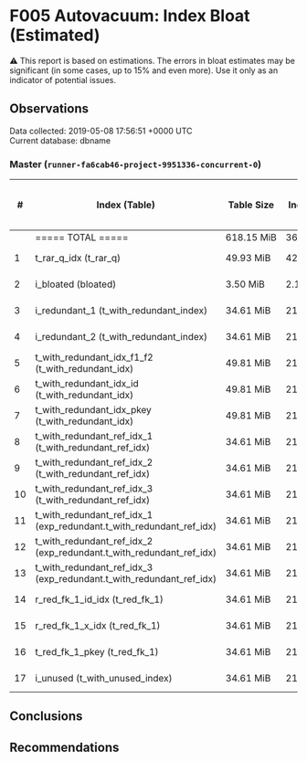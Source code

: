 # F005 Autovacuum: Index Bloat (Estimated) #
:warning: This report is based on estimations. The errors in bloat estimates may be significant (in some cases, up to 15% and even more). Use it only as an indicator of potential issues.

## Observations ##
Data collected: 2019-05-08 17:56:51 +0000 UTC  
Current database: dbname  



### Master (`runner-fa6cab46-project-9951336-concurrent-0`) ###
  

\# | Index (Table) | Table Size |Index Size | Extra | &#9660;&nbsp;Estimated bloat | Est. bloat, bytes | Est. bloat ratio, % | Live Data Size | Fill factor
---|---------------|------------|-----------|-------|------------------------------|-------------------|---------------------|----------------|-------------
&nbsp;|===== TOTAL ===== |618.15&nbsp;MiB |366.70&nbsp;MiB ||23.87&nbsp;MiB |25,026,560|6.51||
1 |t_rar_q_idx (t_rar_q) |49.93&nbsp;MiB |42.86&nbsp;MiB |~23.65&nbsp;MiB (55.18%) |21.50&nbsp;MiB |22,544,384 | **50.16** |~21.36&nbsp;MiB |90
2 |i_bloated (bloated) |3.50&nbsp;MiB |2.16&nbsp;MiB |~1.19&nbsp;MiB (55.07%) |1.08&nbsp;MiB |1,130,496 | **50.00** |~1.08&nbsp;MiB |90
3 |i_redundant_1 (t_with_redundant_index) |34.61&nbsp;MiB |21.45&nbsp;MiB |~2.24&nbsp;MiB (10.42%) |88.00&nbsp;KiB |90,112 |0.40 |~21.36&nbsp;MiB |90
4 |i_redundant_2 (t_with_redundant_index) |34.61&nbsp;MiB |21.45&nbsp;MiB |~2.24&nbsp;MiB (10.42%) |88.00&nbsp;KiB |90,112 |0.40 |~21.36&nbsp;MiB |90
5 |t_with_redundant_idx_f1_f2 (t_with_redundant_idx) |49.81&nbsp;MiB |21.45&nbsp;MiB |~2.24&nbsp;MiB (10.42%) |88.00&nbsp;KiB |90,112 |0.40 |~21.36&nbsp;MiB |90
6 |t_with_redundant_idx_id (t_with_redundant_idx) |49.81&nbsp;MiB |21.45&nbsp;MiB |~2.24&nbsp;MiB (10.42%) |88.00&nbsp;KiB |90,112 |0.40 |~21.36&nbsp;MiB |90
7 |t_with_redundant_idx_pkey (t_with_redundant_idx) |49.81&nbsp;MiB |21.45&nbsp;MiB |~2.24&nbsp;MiB (10.42%) |88.00&nbsp;KiB |90,112 |0.40 |~21.36&nbsp;MiB |90
8 |t_with_redundant_ref_idx_1 (t_with_redundant_ref_idx) |34.61&nbsp;MiB |21.45&nbsp;MiB |~2.24&nbsp;MiB (10.42%) |88.00&nbsp;KiB |90,112 |0.40 |~21.36&nbsp;MiB |90
9 |t_with_redundant_ref_idx_2 (t_with_redundant_ref_idx) |34.61&nbsp;MiB |21.45&nbsp;MiB |~2.24&nbsp;MiB (10.42%) |88.00&nbsp;KiB |90,112 |0.40 |~21.36&nbsp;MiB |90
10 |t_with_redundant_ref_idx_3 (t_with_redundant_ref_idx) |34.61&nbsp;MiB |21.45&nbsp;MiB |~2.24&nbsp;MiB (10.42%) |88.00&nbsp;KiB |90,112 |0.40 |~21.36&nbsp;MiB |90
11 |t_with_redundant_ref_idx_1 (exp_redundant.t_with_redundant_ref_idx) |34.61&nbsp;MiB |21.45&nbsp;MiB |~2.24&nbsp;MiB (10.42%) |88.00&nbsp;KiB |90,112 |0.40 |~21.36&nbsp;MiB |90
12 |t_with_redundant_ref_idx_2 (exp_redundant.t_with_redundant_ref_idx) |34.61&nbsp;MiB |21.45&nbsp;MiB |~2.24&nbsp;MiB (10.42%) |88.00&nbsp;KiB |90,112 |0.40 |~21.36&nbsp;MiB |90
13 |t_with_redundant_ref_idx_3 (exp_redundant.t_with_redundant_ref_idx) |34.61&nbsp;MiB |21.45&nbsp;MiB |~2.24&nbsp;MiB (10.42%) |88.00&nbsp;KiB |90,112 |0.40 |~21.36&nbsp;MiB |90
14 |r_red_fk_1_id_idx (t_red_fk_1) |34.61&nbsp;MiB |21.45&nbsp;MiB |~2.24&nbsp;MiB (10.42%) |88.00&nbsp;KiB |90,112 |0.40 |~21.36&nbsp;MiB |90
15 |r_red_fk_1_x_idx (t_red_fk_1) |34.61&nbsp;MiB |21.45&nbsp;MiB |~2.24&nbsp;MiB (10.42%) |88.00&nbsp;KiB |90,112 |0.40 |~21.36&nbsp;MiB |90
16 |t_red_fk_1_pkey (t_red_fk_1) |34.61&nbsp;MiB |21.45&nbsp;MiB |~2.24&nbsp;MiB (10.42%) |88.00&nbsp;KiB |90,112 |0.40 |~21.36&nbsp;MiB |90
17 |i_unused (t_with_unused_index) |34.61&nbsp;MiB |21.45&nbsp;MiB |~2.24&nbsp;MiB (10.42%) |88.00&nbsp;KiB |90,112 |0.40 |~21.36&nbsp;MiB |90


## Conclusions ##


## Recommendations ##

